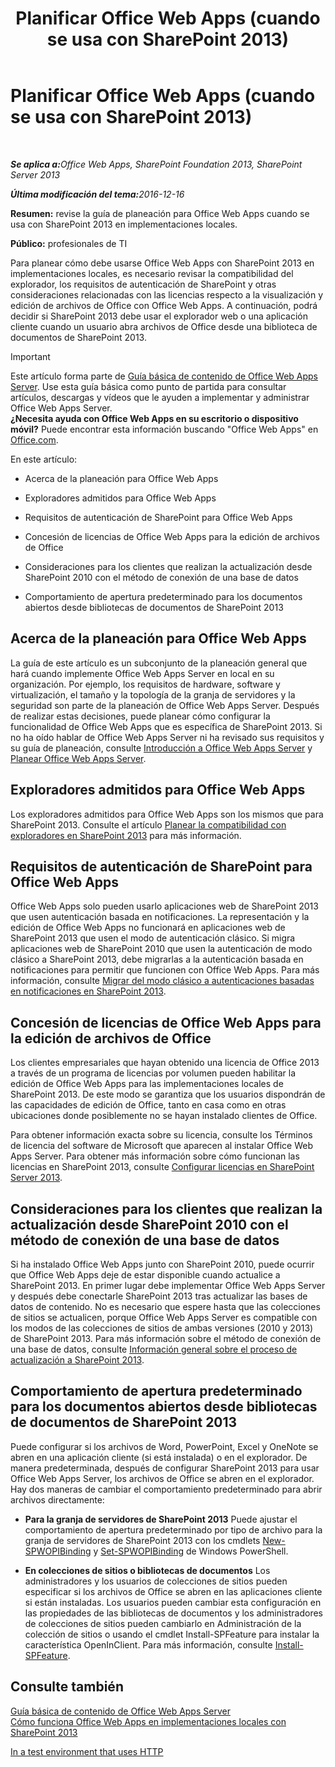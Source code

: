 ﻿---
title: Planificar Office Web Apps (cuando se usa con SharePoint 2013)
TOCTitle: Planificar Office Web Apps
ms:assetid: 3bd0a617-5f12-4a7e-bb75-b15c86c7e504
ms:mtpsurl: https://technet.microsoft.com/es-es/library/Ff431682(v=office.15)
ms:contentKeyID: 48793522
ms.date: 12/18/2017
mtps_version: v=office.15
ms.translationtype: HT
---

# Planificar Office Web Apps (cuando se usa con SharePoint 2013)

 

_<strong>Se aplica a:</strong>Office Web Apps, SharePoint Foundation 2013, SharePoint Server 2013_

_<strong>Última modificación del tema:</strong>2016-12-16_

**Resumen:** revise la guía de planeación para Office Web Apps cuando se usa con SharePoint 2013 en implementaciones locales.

**Público:** profesionales de TI

Para planear cómo debe usarse Office Web Apps con SharePoint 2013 en implementaciones locales, es necesario revisar la compatibilidad del explorador, los requisitos de autenticación de SharePoint y otras consideraciones relacionadas con las licencias respecto a la visualización y edición de archivos de Office con Office Web Apps. A continuación, podrá decidir si SharePoint 2013 debe usar el explorador web o una aplicación cliente cuando un usuario abra archivos de Office desde una biblioteca de documentos de SharePoint 2013.

> [!IMPORTANT]
> Este artículo forma parte de <a href="content-roadmap-for-office-web-apps-server.md">Guía básica de contenido de Office Web Apps Server</a>. Use esta guía básica como punto de partida para consultar artículos, descargas y vídeos que le ayuden a implementar y administrar Office Web Apps Server.<br />
<strong>¿Necesita ayuda con Office Web Apps en su escritorio o dispositivo móvil?</strong> Puede encontrar esta información buscando &quot;Office Web Apps&quot; en <a href="http://go.microsoft.com/fwlink/p/?linkid=324961">Office.com</a>.


En este artículo:

  - Acerca de la planeación para Office Web Apps

  - Exploradores admitidos para Office Web Apps

  - Requisitos de autenticación de SharePoint para Office Web Apps

  - Concesión de licencias de Office Web Apps para la edición de archivos de Office

  - Consideraciones para los clientes que realizan la actualización desde SharePoint 2010 con el método de conexión de una base de datos

  - Comportamiento de apertura predeterminado para los documentos abiertos desde bibliotecas de documentos de SharePoint 2013

## Acerca de la planeación para Office Web Apps

La guía de este artículo es un subconjunto de la planeación general que hará cuando implemente Office Web Apps Server en local en su organización. Por ejemplo, los requisitos de hardware, software y virtualización, el tamaño y la topología de la granja de servidores y la seguridad son parte de la planeación de Office Web Apps Server. Después de realizar estas decisiones, puede planear cómo configurar la funcionalidad de Office Web Apps que es específica de SharePoint 2013. Si no ha oído hablar de Office Web Apps Server ni ha revisado sus requisitos y su guía de planeación, consulte [Introducción a Office Web Apps Server](office-web-apps-server-overview.md) y [Planear Office Web Apps Server](plan-office-web-apps-server.md).

## Exploradores admitidos para Office Web Apps

Los exploradores admitidos para Office Web Apps son los mismos que para SharePoint 2013. Consulte el artículo [Planear la compatibilidad con exploradores en SharePoint 2013](https://technet.microsoft.com/es-es/library/cc263526\(v=office.15\)) para más información.

## Requisitos de autenticación de SharePoint para Office Web Apps

Office Web Apps solo pueden usarlo aplicaciones web de SharePoint 2013 que usen autenticación basada en notificaciones. La representación y la edición de Office Web Apps no funcionará en aplicaciones web de SharePoint 2013 que usen el modo de autenticación clásico. Si migra aplicaciones web de SharePoint 2010 que usen la autenticación de modo clásico a SharePoint 2013, debe migrarlas a la autenticación basada en notificaciones para permitir que funcionen con Office Web Apps. Para más información, consulte [Migrar del modo clásico a autenticaciones basadas en notificaciones en SharePoint 2013](https://technet.microsoft.com/es-es/library/gg251985\(v=office.15\)).

## Concesión de licencias de Office Web Apps para la edición de archivos de Office

Los clientes empresariales que hayan obtenido una licencia de Office 2013 a través de un programa de licencias por volumen pueden habilitar la edición de Office Web Apps para las implementaciones locales de SharePoint 2013. De este modo se garantiza que los usuarios dispondrán de las capacidades de edición de Office, tanto en casa como en otras ubicaciones donde posiblemente no se hayan instalado clientes de Office.

Para obtener información exacta sobre su licencia, consulte los Términos de licencia del software de Microsoft que aparecen al instalar Office Web Apps Server. Para obtener más información sobre cómo funcionan las licencias en SharePoint 2013, consulte [Configurar licencias en SharePoint Server 2013](https://technet.microsoft.com/es-es/library/jj219627\(v=office.15\)).

## Consideraciones para los clientes que realizan la actualización desde SharePoint 2010 con el método de conexión de una base de datos

Si ha instalado Office Web Apps junto con SharePoint 2010, puede ocurrir que Office Web Apps deje de estar disponible cuando actualice a SharePoint 2013. En primer lugar debe implementar Office Web Apps Server y después debe conectarle SharePoint 2013 tras actualizar las bases de datos de contenido. No es necesario que espere hasta que las colecciones de sitios se actualicen, porque Office Web Apps Server es compatible con los modos de las colecciones de sitios de ambas versiones (2010 y 2013) de SharePoint 2013. Para más información sobre el método de conexión de una base de datos, consulte [Información general sobre el proceso de actualización a SharePoint 2013](https://technet.microsoft.com/es-es/library/cc262483\(v=office.15\)).

## Comportamiento de apertura predeterminado para los documentos abiertos desde bibliotecas de documentos de SharePoint 2013

Puede configurar si los archivos de Word, PowerPoint, Excel y OneNote se abren en una aplicación cliente (si está instalada) o en el explorador. De manera predeterminada, después de configurar SharePoint 2013 para usar Office Web Apps Server, los archivos de Office se abren en el explorador. Hay dos maneras de cambiar el comportamiento predeterminado para abrir archivos directamente:

  - **Para la granja de servidores de SharePoint 2013** Puede ajustar el comportamiento de apertura predeterminado por tipo de archivo para la granja de servidores de SharePoint 2013 con los cmdlets [New-SPWOPIBinding](https://docs.microsoft.com/en-us/powershell/module/sharepoint-server/New-SPWOPIBinding?view=sharepoint-ps) y [Set-SPWOPIBinding](https://docs.microsoft.com/en-us/powershell/module/sharepoint-server/Set-SPWOPIBinding?view=sharepoint-ps) de Windows PowerShell.

  - **En colecciones de sitios o bibliotecas de documentos** Los administradores y los usuarios de colecciones de sitios pueden especificar si los archivos de Office se abren en las aplicaciones cliente si están instaladas. Los usuarios pueden cambiar esta configuración en las propiedades de las bibliotecas de documentos y los administradores de colecciones de sitios pueden cambiarlo en Administración de la colección de sitios o usando el cmdlet Install-SPFeature para instalar la característica OpenInClient. Para más información, consulte [Install-SPFeature](https://technet.microsoft.com/es-es/library/ff607825\(v=office.15\)).

## Consulte también


[Guía básica de contenido de Office Web Apps Server](content-roadmap-for-office-web-apps-server.md)  
[Cómo funciona Office Web Apps en implementaciones locales con SharePoint 2013](how-office-web-apps-work-on-premises-with-sharepoint-2013.md)  


[In a test environment that uses HTTP](configure-office-web-apps-for-sharepoint-2013.md)  
  

[](how-office-web-apps-work-on-premises-with-sharepoint-2013.md)

